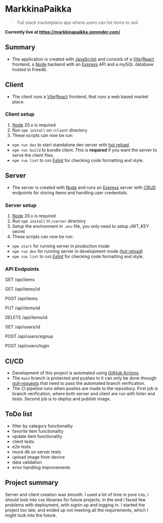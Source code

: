 # MarkkinaPaikka

> Full stack marketplace app where users can list items to sell.

**Currently live at https://markkinapaikka.onrender.com/**

## Summary

- The application is created with [JavaScript](https://developer.mozilla.org/en-US/docs/Web/javascript) and consists of a [Vite](https://vitejs.dev/)/[React](https://react.dev/) frontend, a [Node](https://nodejs.org/en) backend with an [Express](https://expressjs.com/) API and a mySQL database hosted in Freedb.

## Client

- The client runs a [Vite](https://vitejs.dev/)/[React](https://react.dev/) frontend, that runs a web based market place.


### Client setup

1. [Node](https://nodejs.org/en) 20.x is required
2. Run `npm install` on `/client` directory
3. These scripts can now be run:
  - `npm run dev` to start standalone dev server with [hot reload](https://stackoverflow.com/a/43246550/23066817).
  - `npm run build` to bundle client. This is **required** if you want the server to serve the client files.
  - `npm run lint` to run [Eslint](https://eslint.org/) for checking code formatting and style.


## Server

- The server is created with [Node](https://nodejs.org/en) and runs an [Express](https://expressjs.com/) server with [CRUD](https://www.freecodecamp.org/news/crud-operations-explained/) endpoints for storing items and handling user credentials.


### Server setup

1. [Node](https://nodejs.org/en) 20.x is required
2. Run `npm install` in `/server` directory
3. Setup the environment in `.env` file, you only need to setup JWT_KEY secret
5. These scripts can now be run:
  - `npm start` for running server in production mode
  - `npm run dev` for running server in development mode ([hot reload](https://stackoverflow.com/a/43246550/))
  - `npm run lint` to run [Eslint](https://eslint.org/) for checking code formatting and style.


### API Endpoints


GET /api/items

GET /api/items/id

POST /api/items

PUT /api/items/id

DELETE  /api/items/id

GET /api/users/id

POST /api/users/signup

POST /api/users/login

## CI/CD

- Development of this project is automated using [GitHub Actions](https://docs.github.com/en/actions).
- The `main` branch is protected and pushes to it can only be done through [pull-requests](https://docs.github.com/en/pull-requests) that need to pass the automated branch verification.
- The CI pipeline runs when pushes are made to the repository. First job is branch verification, where both server and client are run with linter and tests. Second job is to deploy and publish image.

## ToDo list
- filter by category functionality
- favorite item functionality
- update item functionality
- client tests
- e2e tests
- mock db on server tests
- upload image from device
- data validation
- error handling improvements

## Project summary

Server and client creation was smooth. I used a lot of time in pure css, i should look into css libraries for future projects. In the end i faced few problems with deployment, with signin up and logging in. I started the project too late, and ended up not meeting all the requirements, which I might look into the future.
